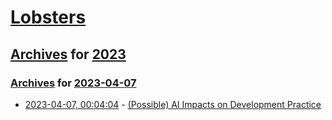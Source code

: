 # [Lobsters](../../../README.md)

## [Archives](../../index.md) for [2023](../index.md)

### [Archives](../../index.md) for [2023-04-07](index.md)

* [2023-04-07, 00:04:04](https://lobste.rs/s/bps2vh/possible_ai_impacts_on_development) - [(Possible) AI Impacts on Development Practice](https://michaelfeathers.silvrback.com/possible-ai-impacts-on-development-practice)
